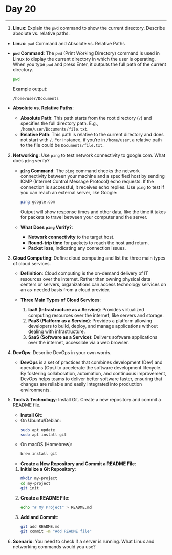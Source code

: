 # Day 20

---

1. **Linux**: Explain the `pwd` command to show the current directory. Describe absolute vs. relative paths.
  * **Linux**: `pwd` Command and Absolute vs. Relative Paths
   - **`pwd` Command**: The `pwd` (Print Working Directory) command is used in Linux to display the current directory in which the user is operating. When you type `pwd` and press Enter, it outputs the full path of the current directory.
     ```bash
     pwd
     ```
     Example output:
     ```
     /home/user/Documents
     ```

   - **Absolute vs. Relative Paths**:
     - **Absolute Path**: This path starts from the root directory (`/`) and specifies the full directory path. E.g., `/home/user/Documents/file.txt`.
     - **Relative Path**: This path is relative to the current directory and does not start with `/`. For instance, if you’re in `/home/user`, a relative path to the file could be `Documents/file.txt`.


2. **Networking**: Use `ping` to test network connectivity to google.com. What does `ping` verify?
   - **`ping` Command**: The `ping` command checks the network connectivity between your machine and a specified host by sending ICMP (Internet Control Message Protocol) echo requests. If the connection is successful, it receives echo replies. Use `ping` to test if you can reach an external server, like Google:
     ```bash
     ping google.com
     ```
     Output will show response times and other data, like the time it takes for packets to travel between your computer and the server.

   - **What Does `ping` Verify?**:
     - **Network connectivity** to the target host.
     - **Round-trip time** for packets to reach the host and return.
     - **Packet loss**, indicating any connection issues.
   

3. **Cloud Computing**: Define cloud computing and list the three main types of cloud services.
   - **Definition**: Cloud computing is the on-demand delivery of IT resources over the internet. Rather than owning physical data centers or servers, organizations can access technology services on an as-needed basis from a cloud provider.

   - **Three Main Types of Cloud Services**:
     1. **IaaS (Infrastructure as a Service)**: Provides virtualized computing resources over the internet, like servers and storage.
     2. **PaaS (Platform as a Service)**: Provides a platform allowing developers to build, deploy, and manage applications without dealing with infrastructure.
     3. **SaaS (Software as a Service)**: Delivers software applications over the internet, accessible via a web browser.


4. **DevOps**: Describe DevOps in your own words.
   - **DevOps** is a set of practices that combines development (Dev) and operations (Ops) to accelerate the software development lifecycle. By fostering collaboration, automation, and continuous improvement, DevOps helps teams to deliver better software faster, ensuring that changes are reliable and easily integrated into production environments.


5. **Tools & Technology**: Install Git. Create a new repository and commit a README file.
   - **Install Git**:
    - On Ubuntu/Debian:
       ```bash
       sudo apt update
       sudo apt install git
       ```
    - On macOS (Homebrew):
       ```bash
       brew install git
       ```
   - **Create a New Repository and Commit a README File**:
    1. **Initialize a Git Repository**:
        ```bash
        mkdir my-project
        cd my-project
        git init
        ```
    2. **Create a README File**:
        ```bash
        echo "# My Project" > README.md
        ```
    3. **Add and Commit**:
        ```bash
        git add README.md
        git commit -m "Add README file"
        ```

6. **Scenario**: You need to check if a server is running. What Linux and networking commands would you use?
